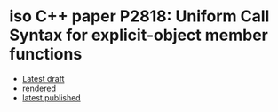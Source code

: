 # iso C++ paper P2818: Uniform Call Syntax for explicit-object member functions

- [Latest draft](./friend-ufcs.md)
- [rendered](./generated/friend-ufcs.html)
- [latest published](https://wg21.link/P2818)

